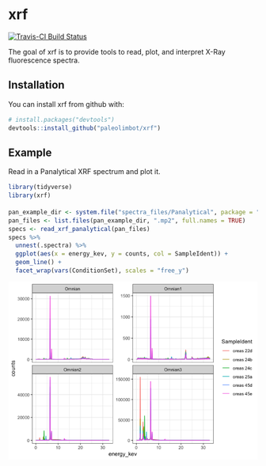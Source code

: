 
<!-- README.md is generated from README.Rmd. Please edit that file -->
xrf
===

[![Travis-CI Build Status](https://travis-ci.org/paleolimbot/xrf.svg?branch=master)](https://travis-ci.org/paleolimbot/xrf)

The goal of xrf is to provide tools to read, plot, and interpret X-Ray fluorescence spectra.

Installation
------------

You can install xrf from github with:

``` r
# install.packages("devtools")
devtools::install_github("paleolimbot/xrf")
```

Example
-------

Read in a Panalytical XRF spectrum and plot it.

``` r
library(tidyverse)
library(xrf)

pan_example_dir <- system.file("spectra_files/Panalytical", package = "xrf")
pan_files <- list.files(pan_example_dir, ".mp2", full.names = TRUE)
specs <- read_xrf_panalytical(pan_files)
specs %>%
  unnest(.spectra) %>%
  ggplot(aes(x = energy_kev, y = counts, col = SampleIdent)) +
  geom_line() +
  facet_wrap(vars(ConditionSet), scales = "free_y")
```

![](README-example-1.png)
